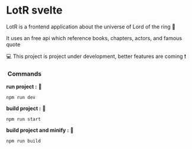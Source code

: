 # LotR svelte

LotR is a frontend application about the universe of Lord of the ring :ring:

It uses an free api which reference books, chapters, actors, and famous quote

:computer: This project is project under development, better features are coming :exclamation:

<h3> Commands </h3>

**run project :** :speedboat:

    npm run dev

**build project :** :hammer:

    npm run start

**build project and minify :** :flashlight:

    npm run build 